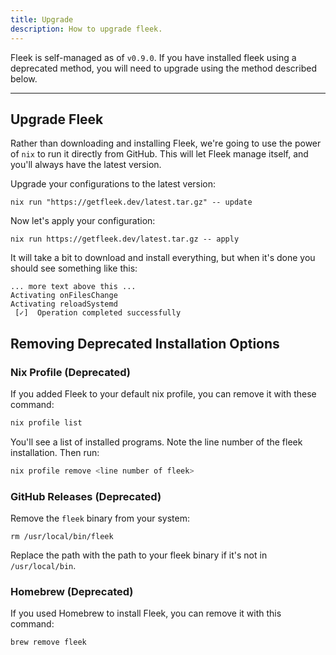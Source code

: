 ```yaml
---
title: Upgrade 
description: How to upgrade fleek.
---
```


Fleek is self-managed as of `v0.9.0`. If you have installed fleek using a deprecated method, you will need to upgrade using the method described below.

---


## Upgrade Fleek

Rather than downloading and installing Fleek, we're going to use the power of `nix` to run it directly from GitHub. This will let Fleek manage itself, and you'll always have the latest version.

Upgrade your configurations to the latest version:


```shell
nix run "https://getfleek.dev/latest.tar.gz" -- update
```

Now let's apply your configuration:

```shell
nix run https://getfleek.dev/latest.tar.gz -- apply
```
It will take a bit to download and install everything, but when it's done you should see something like this:
       
```shell
... more text above this ...
Activating onFilesChange
Activating reloadSystemd
 [✓]  Operation completed successfully
```

## Removing Deprecated Installation Options


### Nix Profile (Deprecated)

If you added Fleek to your default nix profile, you can remove it with these command:

```bash
nix profile list
```

You'll see a list of installed programs. Note the line number of the fleek installation. Then run:

```bash
nix profile remove <line number of fleek>
```


### GitHub Releases (Deprecated)

Remove the `fleek` binary from your system:

```shell
rm /usr/local/bin/fleek
```

Replace the path with the path to your fleek binary if it's not in `/usr/local/bin`.

### Homebrew (Deprecated)

If you used Homebrew to install Fleek, you can remove it with this command:

```shell
brew remove fleek
 ```